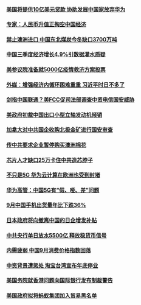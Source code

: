 #### [美国将提供10亿美元贷款 协助发展中国家放弃华为](../pages/soh7/433834.md?t=10201602) 
#### [专家：人民币升值正掏空中国经济](../pages/soh7/433825.md?t=10201602) 
#### [禁止澳洲进口 中国东北煤炭今冬缺口3700万吨](../pages/soh7/433822.md?t=10201602) 
#### [中国三季度经济增长4.9%引数据灌水质疑](../pages/soh7/433816.md?t=10201602) 
#### [美参议院准备就5000亿疫情救济方案投票](../pages/soh7/433315.md?t=10201602) 
#### [外媒：增强经济内循环困难重重 习近平时日不多了](../pages/soh7/433234.md?t=10201602) 
#### [剑指中国联通？美FCC促司法部调查中资电信国安威胁](../pages/soh7/433036.md?t=10201602) 
#### [美政府初裁中国出口小型立轴发动机倾销](../pages/soh7/432973.md?t=10201602) 
#### [加拿大对中共国企收购北极金矿进行国安审查](../pages/soh7/432919.md?t=10201602) 
#### [传中共要求企业暂停购买澳洲棉花](../pages/soh7/432904.md?t=10201602) 
#### [芯片人才缺口25万卡住中共造芯脖子](../pages/soh7/432892.md?t=10201602) 
#### [不只是5G 华为云计算在欧洲也受到封堵](../pages/soh7/432505.md?t=10201602) 
#### [华为高管：中国5G有“假、哑、差”问题](../pages/soh7/432517.md?t=10201602) 
#### [9月中国手机出货量年比下跌36%](../pages/soh7/432511.md?t=10201602) 
#### [日本政府将向撤离中国的日企增发补贴](../pages/soh7/432502.md?t=10201602) 
#### [中共央行单日放水5500亿 释放稳货币信号](../pages/soh7/432496.md?t=10201602) 
#### [内需疲弱 中国9月消费价格指数回落](../pages/soh7/432484.md?t=10201602) 
#### [中资背景遭惩处 淘宝台湾宣布年底停业](../pages/soh7/432295.md?t=10201602) 
#### [美国务院就香港问题向国际银行发布制裁警告](../pages/soh7/432223.md?t=10201602) 
#### [美国政府拟将蚂蚁集团加入贸易黑名单](../pages/soh7/432214.md?t=10201602) 

